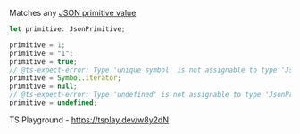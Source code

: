 Matches any [JSON primitive value](https://www.rfc-editor.org/rfc/rfc8259#section-3)

```ts
let primitive: JsonPrimitive;

primitive = 1;
primitive = "1";
primitive = true;
// @ts-expect-error: Type 'unique symbol' is not assignable to type 'JsonPrimitive'
primitive = Symbol.iterator;
primitive = null;
// @ts-expect-error: Type 'undefined' is not assignable to type 'JsonPrimitive'
primitive = undefined;
```

TS Playground - https://tsplay.dev/w8y2dN
